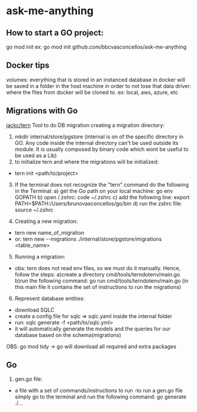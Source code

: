 # ask-me-anything

## How to start a GO project:

go mod init <github-repo-path>
ex: go mod init github.com/bbcvasconcellos/ask-me-anything

## Docker tips

volumes: everything that is stored in an instanced database in docker will be saved in a folder in the host machine in order to not lose that data
driver: where the files from docker will be cloned to. ex: local, aws, azure, etc

## Migrations with Go

[jackc/tern](https://github.com/jackc/tern)
Tool to do DB migration
creating a migration directory:

1. mkdir internal/store/pgstore (internal is on of the specific directory in GO. Any code inside the internal directory can't be used outside its module. It is usually composed by binary code which wont be useful to be used as a Lib)
2. to initialize tern and where the migrations will be initialized:

- tern init <path/to/project>

3. If the terminal does not recognize the "tern" command do the following in the Terminal:
   a) get the Go path on your local machine: go env GOPATH
   b) open /.zshrc: code ~/.zshrc
   c) add the following line: export PATH=$PATH:/Users/brunovasconcellos/go/bin
   d) run the zshrc file: source ~/.zshrc

4. Creating a new migration:

- tern new name_of_migration <path>
- or: tern new --migrations ./internal/store/pgstore/migrations <table_name>

5. Running a migration:

- obs: tern does not read env files, so we must do it manually. Hence, follow the steps:
  a)create a directory cmd/tools/terndotenv/main.go
  b)run the following command: go run cmd/tools/terndotenv/main.go (in this main file it contains the set of instructions to run the migrations)

6. Represent database entities:

- download SQLC
- create a config file for sqlc => sqlc.yaml inside the internal folder
- run: sqlc generate -f <path/to/sqlc.yml>
- it will automatically generate the models and the queries for our database based on the schema(migrations)

OBS: go mod tidy -> go will download all required and extra packages

## Go

1. gen.go file:

- a file with a set of commands/instructions to run
  -to run a gen.go file simply go to the terminal and run the following command: go generate ./...
